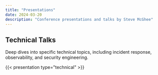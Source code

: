 ```yaml
---
title: "Presentations"
date: 2024-03-20
description: "Conference presentations and talks by Steve McGhee"
---
```


## Technical Talks

Deep dives into specific technical topics, including incident response, observability, and security engineering.

{{< presentation type="technical" >}}